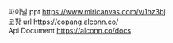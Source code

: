 파이널 ppt
https://www.miricanvas.com/v/1hz3bj
<br/>
코팡 url
https://copang.alconn.co/
<br/>
Api Document
https://alconn.co/docs
